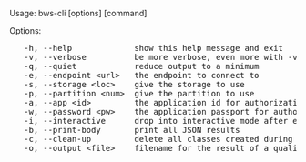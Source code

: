 Usage: bws-cli [options] [command]

Options:  
<PRE>
   -h, --help             show this help message and exit  
   -v, --verbose          be more verbose, even more with -vv  
   -q, --quiet            reduce output to a minimum  
   -e, --endpoint &lt;url&gt;   the endpoint to connect to  
   -s, --storage &lt;loc&gt;    give the storage to use  
   -p, --partition &lt;num&gt;  give the partition to use  
   -a, --app &lt;id&gt;         the application id for authorization  
   -w, --password &lt;pw&gt;    the application passport for authorization  
   -i, --interactive      drop into interactive mode after executing command  
   -b, --print-body       print all JSON results  
   -c, --clean-up         delete all classes created during the session at exit  
   -o, --output &lt;file&gt;    filename for the result of a quality check  
</PRE>
